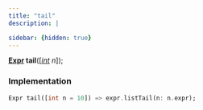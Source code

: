 ```yaml
---
title: "tail"
description: |

sidebar: {hidden: true}
---
```

<span class="dart-code"><strong>[Expr] tail</strong>([<i><span class="nobr">[int] n</span></i>]);</span>


### Implementation
```dart
Expr tail([int n = 10]) => expr.listTail(n: n.expr);
```

[Expr]: /reference/classes/expr/
[int]: https://api.flutter.dev/flutter/dart-core/int-class.html
